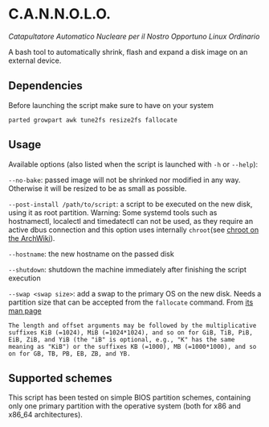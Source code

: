 # C.A.N.N.O.L.O.

*Catapultatore Automatico Nucleare per il Nostro Opportuno Linux Ordinario*

A bash tool to automatically shrink, flash and expand a disk image on an external device. 

## Dependencies

Before launching the script make sure to have on your system

```
parted growpart awk tune2fs resize2fs fallocate
```

## Usage 

Available options (also listed when the script is launched with `-h` or `--help`):

`--no-bake`: passed image will not be shrinked nor modified in any way. Otherwise it will be resized to be as small as possible.

`--post-install /path/to/script`: a script to be executed on the new disk, using it as root partition. Warning: Some systemd tools such as hostnamectl, localectl and timedatectl can not be used, as they require an active dbus connection and this option uses internally `chroot`(see [chroot on the ArchWiki](https://wiki.archlinux.org/index.php/Chroot)).

`--hostname`: the new hostname on the passed disk

`--shutdown`: shutdown the machine immediately after finishing the script execution

`--swap <swap size>`: add a swap to the primary OS on the new disk. Needs a partition size that can be accepted from the `fallocate` command. From [its man page](http://man7.org/linux/man-pages/man1/fallocate.1.html)

```
The length and offset arguments may be followed by the multiplicative suffixes KiB (=1024), MiB (=1024*1024), and so on for GiB, TiB, PiB, EiB, ZiB, and YiB (the "iB" is optional, e.g., "K" has the same meaning as "KiB") or the suffixes KB (=1000), MB (=1000*1000), and so on for GB, TB, PB, EB, ZB, and YB.
```

## Supported schemes

This script has been tested on simple BIOS partition schemes, containing only one primary partition with the operative system (both for x86 and x86_64 architectures).

